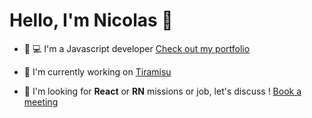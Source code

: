 # Hello, I'm Nicolas 👋

- 📱 💻 I'm a Javascript developer [Check out my portfolio](https://nicolashov.github.io/)

- 🍰 I'm currently working on [Tiramisu](https://github.com/cppccn/trms)

- 💬 I'm looking for **React** or **RN** missions or job, let's discuss ! [Book a meeting](https://calendly.com/hovart-nicolas/30min)
